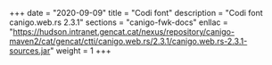 +++
date        = "2020-09-09"
title       = "Codi font"
description = "Codi font canigo.web.rs 2.3.1"
sections    = "canigo-fwk-docs"
enllac		= "https://hudson.intranet.gencat.cat/nexus/repository/canigo-maven2/cat/gencat/ctti/canigo.web.rs/2.3.1/canigo.web.rs-2.3.1-sources.jar"
weight		= 1
+++
